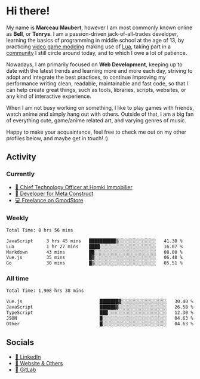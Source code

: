 # Hi there!

My name is **Marceau Maubert**, however I am most commonly known online as **Bell**, or **Tenrys**. I am a passion-driven jack-of-all-trades developer, learning the basics of programming in middle school at the age of 13, by practicing [video game modding](https://garrysmod.com) making use of [Lua](https://lua.org), taking part in a [community](https://metastruct.net) I still circle around today, and to which I owe a lot of patience.

Nowadays, I am primarily focused on **Web Development**, keeping up to date with the latest trends and learning more and more each day, striving to adopt  and integrate the best practices, to continue improving my performance writing clean, readable, maintainable and fast code, so that I can help create great things, such as tools, libraries, scripts, websites, or any kind of interactive experience.

When I am not busy working on something, I like to play games with friends, watch anime and simply hang out with others. Outside of that, I am a big fan of everything cute, game/anime related art, and varying genres of music.

Happy to make your acquaintance, feel free to check me out on my other profiles below, and maybe get in touch! :)

## Activity

### Currently

- [🏢 Chief Technology Officer at Homki Immobilier](https://homki-immobilier.com)
- [🎈 Developer for Meta Construct](https://metastruct.net)
- [💻 Freelance on GmodStore](https://www.gmodstore.com/users/Tenrys)

### Weekly
<!--START_SECTION:wakaWeekly-->

```txt
Total Time: 8 hrs 56 mins

JavaScript     3 hrs 45 mins   ██████████▒░░░░░░░░░░░░░░   41.30 %
Lua            1 hr 27 mins    ████░░░░░░░░░░░░░░░░░░░░░   16.07 %
Markdown       43 mins         ██░░░░░░░░░░░░░░░░░░░░░░░   08.00 %
Vue.js         35 mins         █▓░░░░░░░░░░░░░░░░░░░░░░░   06.48 %
Go             30 mins         █▒░░░░░░░░░░░░░░░░░░░░░░░   05.51 %
```

<!--END_SECTION:wakaWeekly-->

### All time
<!--START_SECTION:wakaTotal-->

```txt
Total Time: 1,908 hrs 38 mins

Vue.js                             ███████▓░░░░░░░░░░░░░░░░░   30.40 %
JavaScript                         ██████▓░░░░░░░░░░░░░░░░░░   26.58 %
TypeScript                         ███░░░░░░░░░░░░░░░░░░░░░░   12.30 %
JSON                               █░░░░░░░░░░░░░░░░░░░░░░░░   04.63 %
Other                              █░░░░░░░░░░░░░░░░░░░░░░░░   04.63 %
```

<!--END_SECTION:wakaTotal-->

## Socials

- [👔 LinkedIn](https://www.linkedin.com/in/marceau-maubert)
- [🔗 Website & Others](https://bell.moe)
- [🦊 GitLab](https://gitlab.com/Tenrys)
